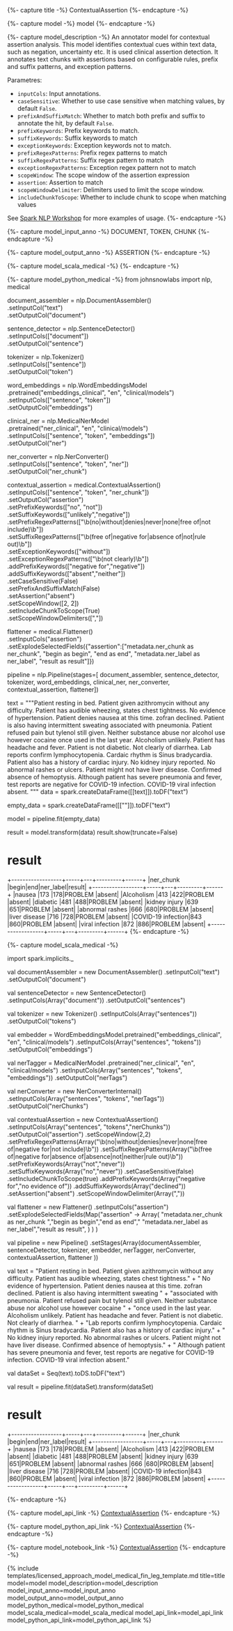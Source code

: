 {%- capture title -%}
ContextualAssertion
{%- endcapture -%}

{%- capture model -%}
model
{%- endcapture -%}

{%- capture model_description -%}
An annotator model for contextual assertion analysis. This model identifies  contextual cues within text data, such as negation, uncertainty etc. It is used
clinical assertion detection. It annotates text chunks with assertions based on configurable rules, prefix and suffix patterns, and exception patterns.

Parametres:

- `inputCols`: Input annotations.
- `caseSensitive`: Whether to use case sensitive when matching values, by default `False`.
- `prefixAndSuffixMatch`: Whether to match both prefix and suffix to annotate the hit, by default `False`.
- `prefixKeywords`: Prefix keywords to match.
- `suffixKeywords`: Suffix keywords to match
- `exceptionKeywords`: Exception keywords not to match.
- `prefixRegexPatterns`: Prefix regex patterns to match
- `suffixRegexPatterns`: Suffix regex pattern to match
- `exceptionRegexPatterns`: Exception regex pattern not to match
- `scopeWindow`: The scope window of the assertion expression
- `assertion`: Assertion to match
- `scopeWindowDelimiter`: Delimiters used to limit the scope window.
- `includeChunkToScope`: Whether to include chunk to scope when matching values


See [Spark NLP Workshop](https://github.com/JohnSnowLabs/spark-nlp-workshop/blob/master/tutorials/Certification_Trainings/Healthcare/2.3.Contextual_Assertion.ipynb) for more examples of usage.
{%- endcapture -%}

{%- capture model_input_anno -%}
DOCUMENT, TOKEN, CHUNK
{%- endcapture -%}

{%- capture model_output_anno -%}
ASSERTION
{%- endcapture -%}

{%- capture model_scala_medical -%}
{%- endcapture -%}

{%- capture model_python_medical -%}
from johnsnowlabs import nlp, medical

document_assembler = nlp.DocumentAssembler() \
    .setInputCol("text") \
    .setOutputCol("document")

sentence_detector = nlp.SentenceDetector() \
    .setInputCols(["document"]) \
    .setOutputCol("sentence")

tokenizer = nlp.Tokenizer() \
    .setInputCols(["sentence"]) \
    .setOutputCol("token")

word_embeddings = nlp.WordEmbeddingsModel \
    .pretrained("embeddings_clinical", "en", "clinical/models") \
    .setInputCols(["sentence", "token"]) \
    .setOutputCol("embeddings")

clinical_ner = nlp.MedicalNerModel \
    .pretrained("ner_clinical", "en", "clinical/models") \
    .setInputCols(["sentence", "token", "embeddings"]) \
    .setOutputCol("ner")

ner_converter = nlp.NerConverter() \
    .setInputCols(["sentence", "token", "ner"]) \
    .setOutputCol("ner_chunk")

contextual_assertion = medical.ContextualAssertion() \
    .setInputCols(["sentence", "token", "ner_chunk"]) \
    .setOutputCol("assertion") \
    .setPrefixKeywords(["no", "not"]) \
    .setSuffixKeywords(["unlikely","negative"]) \
    .setPrefixRegexPatterns(["\\b(no|without|denies|never|none|free of|not include)\\b"]) \
    .setSuffixRegexPatterns(["\\b(free of|negative for|absence of|not|rule out)\\b"]) \
    .setExceptionKeywords(["without"]) \
    .setExceptionRegexPatterns(["\\b(not clearly)\\b"]) \
    .addPrefixKeywords(["negative for","negative"]) \
    .addSuffixKeywords(["absent","neither"]) \
    .setCaseSensitive(False) \
    .setPrefixAndSuffixMatch(False) \
    .setAssertion("absent") \
    .setScopeWindow([2, 2])\
    .setIncludeChunkToScope(True)\
    .setScopeWindowDelimiters([","])

flattener = medical.Flattener() \
    .setInputCols("assertion") \
    .setExplodeSelectedFields({"assertion":["metadata.ner_chunk as ner_chunk",
                                            "begin as begin",
                                            "end as end",
                                            "metadata.ner_label as ner_label",
                                            "result as result"]})

pipeline = nlp.Pipeline(stages=[
    document_assembler,
    sentence_detector,
    tokenizer,
    word_embeddings,
    clinical_ner,
    ner_converter,
    contextual_assertion,
    flattener])

text = """Patient resting in bed. Patient given azithromycin without any difficulty. Patient has audible wheezing, states chest tightness.
No evidence of hypertension. Patient denies nausea at this time. zofran declined. Patient is also having intermittent sweating
associated with pneumonia. Patient refused pain but tylenol still given. Neither substance abuse nor alcohol use however cocaine
once used in the last year. Alcoholism unlikely. Patient has headache and fever. Patient is not diabetic. Not clearly of diarrhea.
Lab reports confirm lymphocytopenia. Cardaic rhythm is Sinus bradycardia. Patient also has a history of cardiac injury.
No kidney injury reported. No abnormal rashes or ulcers. Patient might not have liver disease. Confirmed absence of hemoptysis.
Although patient has severe pneumonia and fever, test reports are negative for COVID-19 infection. COVID-19 viral infection absent.
"""
data = spark.createDataFrame([[text]]).toDF("text")

empty_data = spark.createDataFrame([[""]]).toDF("text")

model = pipeline.fit(empty_data)

result = model.transform(data)
result.show(truncate=False)

# result
+------------------+-----+---+---------+------+
|ner_chunk         |begin|end|ner_label|result|
+------------------+-----+---+---------+------+
|nausea            |173  |178|PROBLEM  |absent|
|Alcoholism        |413  |422|PROBLEM  |absent|
|diabetic          |481  |488|PROBLEM  |absent|
|kidney injury     |639  |651|PROBLEM  |absent|
|abnormal rashes   |666  |680|PROBLEM  |absent|
|liver disease     |716  |728|PROBLEM  |absent|
|COVID-19 infection|843  |860|PROBLEM  |absent|
|viral infection   |872  |886|PROBLEM  |absent|
+------------------+-----+---+---------+------+
{%- endcapture -%}


{%- capture model_scala_medical -%}

import spark.implicits._

val documentAssembler = new DocumentAssembler()
    .setInputCol("text")
    .setOutputCol("document")

val sentenceDetector = new SentenceDetector()
    .setInputCols(Array("document"))
    .setOutputCol("sentences")

val tokenizer = new Tokenizer()
    .setInputCols(Array("sentences"))
    .setOutputCol("tokens")

val embedder = WordEmbeddingsModel.pretrained("embeddings_clinical", "en", "clinical/models")
    .setInputCols(Array("sentences", "tokens"))
    .setOutputCol("embeddings")

val nerTagger = MedicalNerModel .pretrained("ner_clinical", "en", "clinical/models")
    .setInputCols(Array("sentences", "tokens", "embeddings"))
    .setOutputCol("nerTags")

val nerConverter = new NerConverterInternal()
    .setInputCols(Array("sentences", "tokens", "nerTags"))
    .setOutputCol("nerChunks")

val contextualAssertion = new ContextualAssertion()
  .setInputCols(Array("sentences", "tokens","nerChunks"))
  .setOutputCol("assertion")
  .setScopeWindow(2,2)
  .setPrefixRegexPatterns(Array("\\b(no|without|denies|never|none|free of|negative for|not include)\\b"))
  .setSuffixRegexPatterns(Array("\\b(free of|negative for|absence of|absence|not|neither|rule out)\\b"))
  .setPrefixKeywords(Array("not","never"))
  .setSuffixKeywords(Array("no","never"))
  .setCaseSensitive(false)
  .setIncludeChunkToScope(true)
  .addPrefixKeywords(Array("negative for","no evidence of"))
  .addSuffixKeywords(Array("declined"))
  .setAssertion("absent")
  .setScopeWindowDelimiter(Array(","))



val flattener = new Flattener()
  .setInputCols("assertion")
  .setExplodeSelectedFields(Map("assertion" -> Array( "metadata.ner_chunk as ner_chunk ","begin as begin","end as end"," "metadata.ner_label as ner_label","result as result",
) ) )

val pipeline = new Pipeline()
  .setStages(Array(documentAssembler,
                  sentenceDetector,
                  tokenizer,
                  embedder,
                  nerTagger,
                  nerConverter,
                  contextualAssertion,
                  flattener
                  ))

val text = "Patient resting in bed. Patient given azithromycin without any difficulty. Patient has audible wheezing, states chest tightness." +
" No evidence of hypertension. Patient denies nausea at this time. zofran declined. Patient is also having intermittent sweating " +
"associated with pneumonia. Patient refused pain but tylenol still given. Neither substance abuse nor alcohol use however cocaine " +
"once used in the last year. Alcoholism unlikely. Patient has headache and fever. Patient is not diabetic. Not clearly of diarrhea. " +
"Lab reports confirm lymphocytopenia. Cardaic rhythm is Sinus bradycardia. Patient also has a history of cardiac injury." +
" No kidney injury reported. No abnormal rashes or ulcers. Patient might not have liver disease. Confirmed absence of hemoptysis." +
" Although patient has severe pneumonia and fever, test reports are negative for COVID-19 infection. COVID-19 viral infection absent."

val dataSet = Seq(text).toDS.toDF("text")

val result = pipeline.fit(dataSet).transform(dataSet)

# result
+------------------+-----+---+---------+------+
|ner_chunk         |begin|end|ner_label|result|
+------------------+-----+---+---------+------+
|nausea            |173  |178|PROBLEM  |absent|
|Alcoholism        |413  |422|PROBLEM  |absent|
|diabetic          |481  |488|PROBLEM  |absent|
|kidney injury     |639  |651|PROBLEM  |absent|
|abnormal rashes   |666  |680|PROBLEM  |absent|
|liver disease     |716  |728|PROBLEM  |absent|
|COVID-19 infection|843  |860|PROBLEM  |absent|
|viral infection   |872  |886|PROBLEM  |absent|
+------------------+-----+---+---------+------+

{%- endcapture -%}

{%- capture model_api_link -%}
[ContextualAssertion](https://nlp.johnsnowlabs.com/licensed/api/com/johnsnowlabs/nlp/annotators/assertion/context/ContextualAssertion.html)
{%- endcapture -%}

{%- capture model_python_api_link -%}
[ContextualAssertion](https://nlp.johnsnowlabs.com/licensed/api/python/reference/autosummary/sparknlp_jsl/annotator/assertion/contextual_assertion/index.html#sparknlp_jsl.annotator.assertion.contextual_assertion)
{%- endcapture -%}

{%- capture model_notebook_link -%}
[ContextualAssertion](https://github.com/JohnSnowLabs/spark-nlp-workshop/blob/master/tutorials/Certification_Trainings/Healthcare/2.3.Contextual_Assertion.ipynb)
{%- endcapture -%}

{% include templates/licensed_approach_model_medical_fin_leg_template.md
title=title
model=model
model_description=model_description
model_input_anno=model_input_anno
model_output_anno=model_output_anno
model_python_medical=model_python_medical
model_scala_medical=model_scala_medical
model_api_link=model_api_link
model_python_api_link=model_python_api_link
%}
